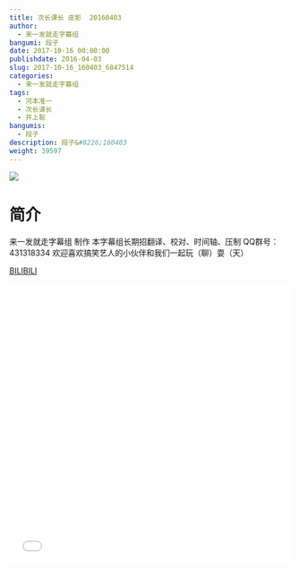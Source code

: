 ```yaml
---
title: 次长课长 皮影  20160403
author: 
  - 来一发就走字幕组
bangumi: 段子
date: 2017-10-16 00:00:00
publishdate: 2016-04-03
slug: 2017-10-16_160403_6847514
categories: 
  - 来一发就走字幕组
tags: 
  - 河本准一
  - 次长课长
  - 井上聡
bangumis: 
  - 段子
description: 段子&#8226;160403
weight: 39597
---
```


![](https://i.imgur.com/VrgJH8i.jpg)

# 简介  
来一发就走字幕组 制作 本字幕组长期招翻译、校对、时间轴、压制   QQ群号：431318334 欢迎喜欢搞笑艺人的小伙伴和我们一起玩（聊）耍（天）

  [BILIBILI](https://www.bilibili.com/video/av6847514/)


<div class="vcontainer">  <iframe class='video' src="//www.bilibili.com/blackboard/player.html?aid=6847514" width="100%" height="500" frameborder="0" allowfullscreen="allowfullscreen"></iframe></div>
